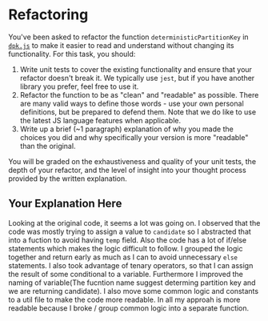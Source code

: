 # Refactoring

You've been asked to refactor the function `deterministicPartitionKey` in [`dpk.js`](dpk.js) to make it easier to read and understand without changing its functionality. For this task, you should:

1. Write unit tests to cover the existing functionality and ensure that your refactor doesn't break it. We typically use `jest`, but if you have another library you prefer, feel free to use it.
2. Refactor the function to be as "clean" and "readable" as possible. There are many valid ways to define those words - use your own personal definitions, but be prepared to defend them. Note that we do like to use the latest JS language features when applicable.
3. Write up a brief (~1 paragraph) explanation of why you made the choices you did and why specifically your version is more "readable" than the original.

You will be graded on the exhaustiveness and quality of your unit tests, the depth of your refactor, and the level of insight into your thought process provided by the written explanation.

## Your Explanation Here

Looking at the original code, it seems a lot was going on. I observed that the code was mostly trying to assign a value to `candidate` so I abstracted that into a fuction to avoid having `temp` field. Also the code has a lot of if/else statements which makes the logic difficult to follow. I grouped the logic together and return early as much as I can to avoid unnecessary `else` statements. I also took advantage of tenary operators, so that I can assign the result of some conditional to a variable. Furthermore I improved the naming of variable(The fucntion name suggest determing partition key and we are returning candidate). I also move some common logic and constants to a util file to make the code more readable. In all my approah is more readable because I broke / group common logic into a separate function.
